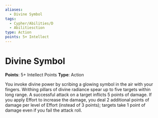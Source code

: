 ```yaml
---
aliases:
  - Divine Symbol
tags:
  - Cypher/Abilities/D
  - Abilitiesction
type: Action
points: 5+ Intellect
---
```


# Divine Symbol

**Points**: 5+ Intellect Points
**Type**: Action

You invoke divine power by scribing a glowing symbol in the air with your fingers. Writhing pillars of divine radiance spear up to five targets within long range. A successful attack on a target inflicts 5 points of damage. If you apply Effort to increase the damage, you deal 2 additional points of damage per level of Effort (instead of 3 points); targets take 1 point of damage even if you fail the attack roll.

